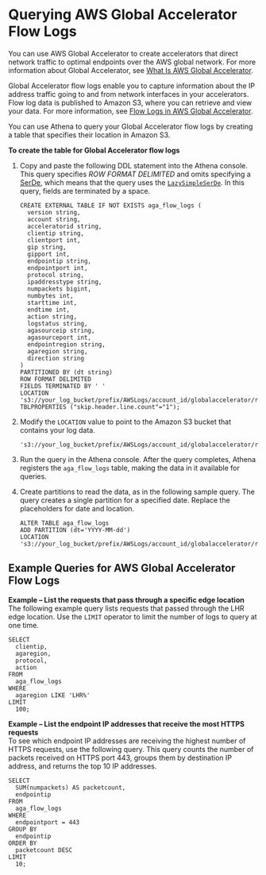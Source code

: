 # Querying AWS Global Accelerator Flow Logs<a name="querying-global-accelerator-flow-logs"></a>

You can use AWS Global Accelerator to create accelerators that direct network traffic to optimal endpoints over the AWS global network\. For more information about Global Accelerator, see [What Is AWS Global Accelerator](https://docs.aws.amazon.com/global-accelerator/latest/dg/what-is-global-accelerator.html)\.

Global Accelerator flow logs enable you to capture information about the IP address traffic going to and from network interfaces in your accelerators\. Flow log data is published to Amazon S3, where you can retrieve and view your data\. For more information, see [Flow Logs in AWS Global Accelerator](https://docs.aws.amazon.com/global-accelerator/latest/dg/monitoring-global-accelerator.flow-logs.html)\.

You can use Athena to query your Global Accelerator flow logs by creating a table that specifies their location in Amazon S3\.

**To create the table for Global Accelerator flow logs**

1. Copy and paste the following DDL statement into the Athena console\. This query specifies *ROW FORMAT DELIMITED* and omits specifying a [SerDe](serde-reference.md), which means that the query uses the [`LazySimpleSerDe`](lazy-simple-serde.md)\. In this query, fields are terminated by a space\.

   ```
   CREATE EXTERNAL TABLE IF NOT EXISTS aga_flow_logs (
     version string,
     account string,
     acceleratorid string,
     clientip string,
     clientport int,
     gip string,
     gipport int,
     endpointip string,
     endpointport int,
     protocol string,
     ipaddresstype string,
     numpackets bigint,
     numbytes int,
     starttime int,
     endtime int,
     action string,
     logstatus string,
     agasourceip string,
     agasourceport int,
     endpointregion string,
     agaregion string,
     direction string
   )
   PARTITIONED BY (dt string)
   ROW FORMAT DELIMITED
   FIELDS TERMINATED BY ' '
   LOCATION 's3://your_log_bucket/prefix/AWSLogs/account_id/globalaccelerator/region/'
   TBLPROPERTIES ("skip.header.line.count"="1");
   ```

1. Modify the `LOCATION` value to point to the Amazon S3 bucket that contains your log data\.

   ```
   's3://your_log_bucket/prefix/AWSLogs/account_id/globalaccelerator/region_code/'
   ```

1. Run the query in the Athena console\. After the query completes, Athena registers the `aga_flow_logs` table, making the data in it available for queries\.

1. Create partitions to read the data, as in the following sample query\. The query creates a single partition for a specified date\. Replace the placeholders for date and location\.

   ```
   ALTER TABLE aga_flow_logs
   ADD PARTITION (dt='YYYY-MM-dd')
   LOCATION 's3://your_log_bucket/prefix/AWSLogs/account_id/globalaccelerator/region_code/YYYY/MM/dd';
   ```

## Example Queries for AWS Global Accelerator Flow Logs<a name="querying-global-accelerator-flow-logs-examples"></a>

**Example – List the requests that pass through a specific edge location**  
The following example query lists requests that passed through the LHR edge location\. Use the `LIMIT` operator to limit the number of logs to query at one time\.  

```
SELECT 
  clientip, 
  agaregion, 
  protocol, 
  action 
FROM 
  aga_flow_logs 
WHERE 
  agaregion LIKE 'LHR%' 
LIMIT 
  100;
```

**Example – List the endpoint IP addresses that receive the most HTTPS requests**  
To see which endpoint IP addresses are receiving the highest number of HTTPS requests, use the following query\. This query counts the number of packets received on HTTPS port 443, groups them by destination IP address, and returns the top 10 IP addresses\.  

```
SELECT 
  SUM(numpackets) AS packetcount, 
  endpointip 
FROM 
  aga_flow_logs 
WHERE 
  endpointport = 443 
GROUP BY 
  endpointip 
ORDER BY 
  packetcount DESC 
LIMIT 
  10;
```